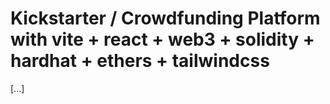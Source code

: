 # Kickstarter / Crowdfunding Platform with vite + react + web3 + solidity + hardhat + ethers + tailwindcss
[...]